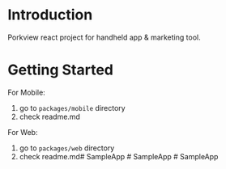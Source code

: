 # Introduction 
Porkview react project for handheld app & marketing tool.

# Getting Started
For Mobile:
1. go to `packages/mobile` directory
2. check readme.md

For Web:
1. go to `packages/web` directory
2. check readme.md#   S a m p l e A p p  
 #   S a m p l e A p p  
 #   S a m p l e A p p  
 